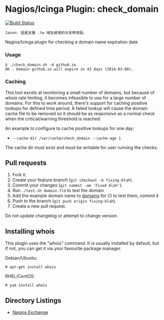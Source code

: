 Nagios/Icinga Plugin: check\_domain
===================================

[![Build Status](https://travis-ci.org/glensc/monitoring-plugin-check_domain.svg?branch=master)](https://travis-ci.org/glensc/monitoring-plugin-check_domain)

```
Jason: 這是支援 .tw 域名檢測的分支修改版。
```

Nagios/Icinga plugin for checking a domain name expiration date
  
    
    


### Usage

```
$ ./check_domain.sh -d github.io
OK - Domain github.io will expire in 43 days (2014-03-08).
```

### Caching

This tool excels at monitoring a small number of domains, but because of whois rate limiting, it becomes infeasible to use for a large number of domains. For this to work around, there's support for caching positive lookups for defined time period. A failed lookup will cause the domain cache file to be removed so it should be as responsive as a normal check when the critical/warning threshold is reached.

An example to configure to cache positive lookups for one day:
  * `--cache-dir /var/cache/check_domain --cache-age 1`

The cache dir must exist and must be writable for user running the checks.

## Pull requests

1. Fork it.
2. Create your feature branch (`git checkout -b fixing-blah`).
3. Commit your changes (`git commit -am 'Fixed blah'`).
4. Run `./test.sh domain.tld` to test the domain
5. Add the example domain name to [domains](domains) for CI to test them, commit it
6. Push to the branch (`git push origin fixing-blah`).
7. Create a new pull request.

Do not update changelog or attempt to change version.


## Installing whois

This plugin uses the "whois" command. It is usually installed by default, but if not, you can get it via your favourite package manager.

Debian/Ubuntu: 
```
# apt-get install whois
```

RHEL/CentOS:
```
# yum install whois
```


## Directory Listings

  * [Nagios Exchange](http://exchange.nagios.org/directory/Plugins/Internet-Domains-and-WHOIS/check_domain/details)
